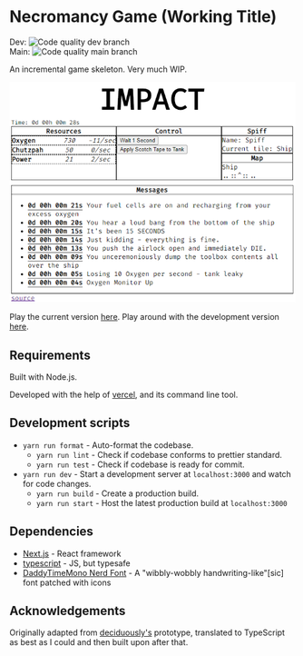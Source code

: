 # Necromancy Game (Working Title)

Dev: ![Code quality dev branch](https://github.com/Toby222/NecroGame/workflows/Code%20quality%20check/badge.svg?branch=dev)  
Main: ![Code quality main branch](https://github.com/Toby222/NecroGame/workflows/Code%20quality%20check/badge.svg)

An incremental game skeleton. Very much WIP.

![screenshot](https://github.com/Toby222/NecroGame/blob/main/.github/images/screenshot_1.png?raw=true)

Play the current version [here](https://necro.tobot.tech/).
Play around with the development version [here](https://dev.necro.tobot.tech/).

## Requirements

Built with Node.js.

Developed with the help of [vercel](https://vercel.com/), and its command line tool.

## Development scripts

- `yarn run format` - Auto-format the codebase.
  - `yarn run lint` - Check if codebase conforms to prettier standard.
  - `yarn run test` - Check if codebase is ready for commit.
- `yarn run dev` - Start a development server at `localhost:3000` and watch for code changes.
  - `yarn run build` - Create a production build.
  - `yarn run start` - Host the latest production build at `localhost:3000`

## Dependencies

- [Next.js](https://nextjs.org/) - React framework
- [typescript](https://www.typescriptlang.org/) - JS, but typesafe
- [DaddyTimeMono Nerd Font](https://www.nerdfonts.com/) - A "wibbly-wobbly handwriting-like"\[sic\] font patched with icons

## Acknowledgements

Originally adapted from [deciduously's](https://github.com/deciduously/impact) prototype, translated to TypeScript as best as I could and then built upon after that.
